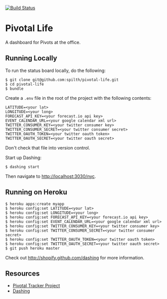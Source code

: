 [![Build Status](https://travis-ci.org/spilth/pivotal-life.png?branch=master)](https://travis-ci.org/spilth/pivotal-life)

# Pivotal Life

A dashboard for Pivots at the office.

## Running Locally

To run the status board locally, do the following:

    $ git clone git@github.com:spilth/pivotal-life.git
    $ cd pivotal-life
    $ bundle

Create a `.env` file in the root of the project with the following contents:

    LATITUDE=<your lat>
    LONGITUDE=<your long>
    FORECAST_API_KEY=<your forecast.io api key>
    EVENT_CALENDAR_URL=<your google calendar xml url>
    TWITTER_CONSUMER_KEY=<your twitter consumer key>
    TWITTER_CONSUMER_SECRET=<your twitter consumer secret>
    TWITTER_OAUTH_TOKEN=<your twitter oauth token>
    TWITTER_OAUTH_SECRET=<your twitter oauth secret>

Don't check that file into version control.

Start up Dashing:

    $ dashing start

Then navigate to <http://localhost:3030/nyc>.

## Running on Heroku

    $ heroku apps:create myapp
    $ heroku config:set LATITUDE=<your lat>
    $ heroku config:set LONGITUDE=<your long>
    $ heroku config:set FORECAST_API_KEY=<your forecast.io api key>
    $ heroku config:set EVENT_CALENDAR_URL=<your google calendar xml url>
    $ heroku config:set TWITTER_CONSUMER_KEY=<your twitter consumer key>
    $ heroku config:set TWITTER_CONSUMER_SECRET=<your twitter consumer secret>
    $ heroku config:set TWITTER_OAUTH_TOKEN=<your twitter oauth token>
    $ heroku config:set TWITTER_OAUTH_SECRET=<your twitter oauth secret>
    $ git push heroku master

Check out http://shopify.github.com/dashing for more information.

## Resources

- [Pivotal Tracker Project](https://www.pivotaltracker.com/s/projects/950406)
- [Dashing](http://shopify.github.com/dashing)


